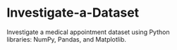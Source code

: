 # Investigate-a-Dataset
Investigate a medical appointment dataset using Python libraries: NumPy, Pandas, and Matplotlib.
